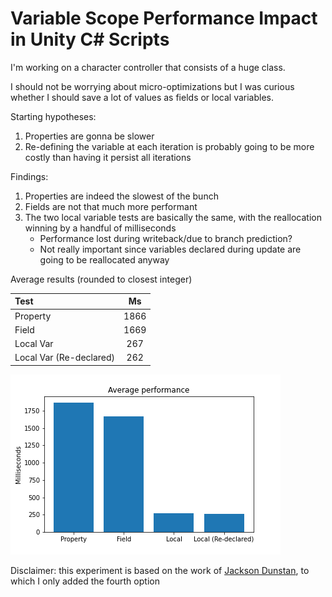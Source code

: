 # Variable Scope Performance Impact in Unity C# Scripts

I'm working on a character controller that consists of a huge class.

I should not be worrying about micro-optimizations but I was curious whether I should save a lot of values as fields or local variables.

Starting hypotheses:

1. Properties are gonna be slower
2. Re-defining the variable at each iteration is probably going to be more costly than having it persist all iterations

Findings:

1. Properties are indeed the slowest of the bunch
2. Fields are not that much more performant
3. The two local variable tests are basically the same, with the reallocation winning by a handful of milliseconds
   - Performance lost during writeback/due to branch prediction?
   - Not really important since variables declared during update are going to be reallocated anyway

Average results (rounded to closest integer)

| Test                    |  Ms  |
| :---------------------- | :--: |
| Property                | 1866 |
| Field                   | 1669 |
| Local Var               | 267  |
| Local Var (Re-declared) | 262  |

![Result bar graph](img/graph.png)

Disclaimer: this experiment is based on the work of [Jackson Dunstan](https://www.jacksondunstan.com/articles/2968), to which I only added the fourth option
